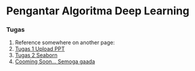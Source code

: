 # Pengantar Algoritma Deep Learning

<h3>Tugas</h3>
<ol>
  <li> Reference somewhere on another page:</li>
      <li><a href="https://github.com/pahmideri/Pengantar-Algoritma-Deep-Learning/blob/master/Tugas1_Pahmi%20Deri%20Sutrisno_55415292_4IA11.pptx">Tugas 1 Upload PPT</a></li>
      <li><a href="https://nbviewer.jupyter.org/github/pahmideri/Pengantar-Algoritma-Deep-Learning/blob/master/SeabornAltair-Pahmi.ipynbs">Tugas 2 Seaborn</a></li>
      <li><a href="https://www.youtube.com/channel/UCaKLg1ELiX0zTJ6Je3c5esA">Cooming Soon... Semoga gaada</a></li>
  </ol>
